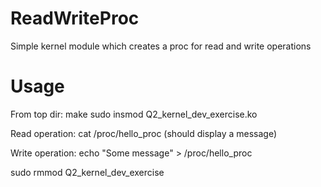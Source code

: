 # ReadWriteProc
Simple kernel module which creates a proc for read and write operations


# Usage
From top dir:
make
sudo insmod Q2_kernel_dev_exercise.ko

Read operation:
cat /proc/hello_proc (should display a message)

Write operation:
echo "Some message" > /proc/hello_proc

sudo rmmod Q2_kernel_dev_exercise
